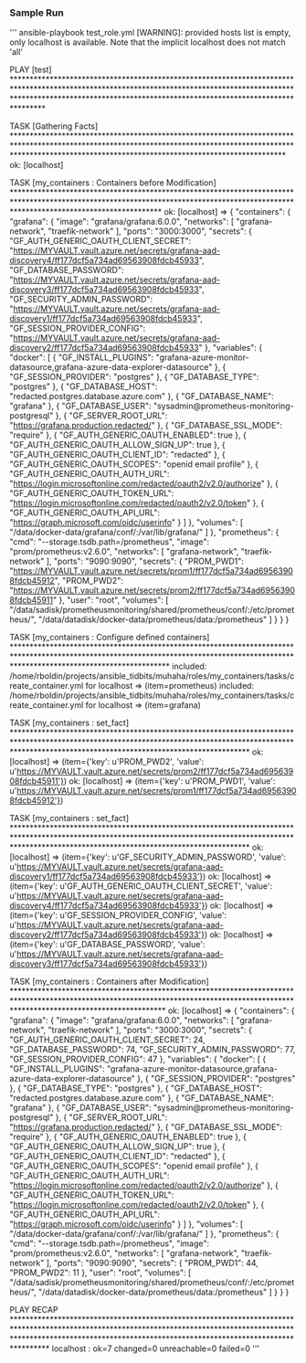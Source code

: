 ### Sample Run ###
'''
ansible-playbook test_role.yml 
 [WARNING]: provided hosts list is empty, only localhost is available. Note that the implicit localhost does not match 'all'

PLAY [test] ******************************************************************************************************************************************************************************************************************************

TASK [Gathering Facts] *******************************************************************************************************************************************************************************************************************
ok: [localhost]

TASK [my_containers : Containers before Modification] ************************************************************************************************************************************************************************************
ok: [localhost] => {
    "containers": {
        "grafana": {
            "image": "grafana/grafana:6.0.0", 
            "networks": [
                "grafana-network", 
                "traefik-network"
            ], 
            "ports": "3000:3000", 
            "secrets": {
                "GF_AUTH_GENERIC_OAUTH_CLIENT_SECRET": "https://MYVAULT.vault.azure.net/secrets/grafana-aad-discovery4/ff177dcf5a734ad69563908fdcb45933", 
                "GF_DATABASE_PASSWORD": "https://MYVAULT.vault.azure.net/secrets/grafana-aad-discovery3/ff177dcf5a734ad69563908fdcb45933", 
                "GF_SECURITY_ADMIN_PASSWORD": "https://MYVAULT.vault.azure.net/secrets/grafana-aad-discovery1/ff177dcf5a734ad69563908fdcb45933", 
                "GF_SESSION_PROVIDER_CONFIG": "https://MYVAULT.vault.azure.net/secrets/grafana-aad-discovery2/ff177dcf5a734ad69563908fdcb45933"
            }, 
            "variables": {
                "docker": [
                    {
                        "GF_INSTALL_PLUGINS": "grafana-azure-monitor-datasource,grafana-azure-data-explorer-datasource"
                    }, 
                    {
                        "GF_SESSION_PROVIDER": "postgres"
                    }, 
                    {
                        "GF_DATABASE_TYPE": "postgres"
                    }, 
                    {
                        "GF_DATABASE_HOST": "redacted.postgres.database.azure.com"
                    }, 
                    {
                        "GF_DATABASE_NAME": "grafana"
                    }, 
                    {
                        "GF_DATABASE_USER": "sysadmin@prometheus-monitoring-postgresql"
                    }, 
                    {
                        "GF_SERVER_ROOT_URL": "https://grafana.production.redacted/"
                    }, 
                    {
                        "GF_DATABASE_SSL_MODE": "require"
                    }, 
                    {
                        "GF_AUTH_GENERIC_OAUTH_ENABLED": true
                    }, 
                    {
                        "GF_AUTH_GENERIC_OAUTH_ALLOW_SIGN_UP": true
                    }, 
                    {
                        "GF_AUTH_GENERIC_OAUTH_CLIENT_ID": "redacted"
                    }, 
                    {
                        "GF_AUTH_GENERIC_OAUTH_SCOPES": "openid email profile"
                    }, 
                    {
                        "GF_AUTH_GENERIC_OAUTH_AUTH_URL": "https://login.microsoftonline.com/redacted/oauth2/v2.0/authorize"
                    }, 
                    {
                        "GF_AUTH_GENERIC_OAUTH_TOKEN_URL": "https://login.microsoftonline.com/redacted/oauth2/v2.0/token"
                    }, 
                    {
                        "GF_AUTH_GENERIC_OAUTH_API_URL": "https://graph.microsoft.com/oidc/userinfo"
                    }
                ]
            }, 
            "volumes": [
                "/data/docker-data/grafana/conf/:/var/lib/grafana/"
            ]
        }, 
        "prometheus": {
            "cmd": "--storage.tsdb.path=/prometheus", 
            "image": "prom/prometheus:v2.6.0", 
            "networks": [
                "grafana-network", 
                "traefik-network"
            ], 
            "ports": "9090:9090", 
            "secrets": {
                "PROM_PWD1": "https://MYVAULT.vault.azure.net/secrets/prom1/ff177dcf5a734ad69563908fdcb45912", 
                "PROM_PWD2": "https://MYVAULT.vault.azure.net/secrets/prom2/ff177dcf5a734ad69563908fdcb45911"
            }, 
            "user": "root", 
            "volumes": [
                "/data/sadisk/prometheusmonitoring/shared/prometheus/conf/:/etc/prometheus/", 
                "/data/datadisk/docker-data/prometheus/data:/prometheus"
            ]
        }
    }
}

TASK [my_containers : Configure defined containers] **************************************************************************************************************************************************************************************
included: /home/rboldin/projects/ansible_tidbits/muhaha/roles/my_containers/tasks/create_container.yml for localhost => (item=prometheus)
included: /home/rboldin/projects/ansible_tidbits/muhaha/roles/my_containers/tasks/create_container.yml for localhost => (item=grafana)

TASK [my_containers : set_fact] **********************************************************************************************************************************************************************************************************
ok: [localhost] => (item={'key': u'PROM_PWD2', 'value': u'https://MYVAULT.vault.azure.net/secrets/prom2/ff177dcf5a734ad69563908fdcb45911'})
ok: [localhost] => (item={'key': u'PROM_PWD1', 'value': u'https://MYVAULT.vault.azure.net/secrets/prom1/ff177dcf5a734ad69563908fdcb45912'})

TASK [my_containers : set_fact] **********************************************************************************************************************************************************************************************************
ok: [localhost] => (item={'key': u'GF_SECURITY_ADMIN_PASSWORD', 'value': u'https://MYVAULT.vault.azure.net/secrets/grafana-aad-discovery1/ff177dcf5a734ad69563908fdcb45933'})
ok: [localhost] => (item={'key': u'GF_AUTH_GENERIC_OAUTH_CLIENT_SECRET', 'value': u'https://MYVAULT.vault.azure.net/secrets/grafana-aad-discovery4/ff177dcf5a734ad69563908fdcb45933'})
ok: [localhost] => (item={'key': u'GF_SESSION_PROVIDER_CONFIG', 'value': u'https://MYVAULT.vault.azure.net/secrets/grafana-aad-discovery2/ff177dcf5a734ad69563908fdcb45933'})
ok: [localhost] => (item={'key': u'GF_DATABASE_PASSWORD', 'value': u'https://MYVAULT.vault.azure.net/secrets/grafana-aad-discovery3/ff177dcf5a734ad69563908fdcb45933'})

TASK [my_containers : Containers after Modification] *************************************************************************************************************************************************************************************
ok: [localhost] => {
    "containers": {
        "grafana": {
            "image": "grafana/grafana:6.0.0", 
            "networks": [
                "grafana-network", 
                "traefik-network"
            ], 
            "ports": "3000:3000", 
            "secrets": {
                "GF_AUTH_GENERIC_OAUTH_CLIENT_SECRET": 24, 
                "GF_DATABASE_PASSWORD": 74, 
                "GF_SECURITY_ADMIN_PASSWORD": 77, 
                "GF_SESSION_PROVIDER_CONFIG": 47
            }, 
            "variables": {
                "docker": [
                    {
                        "GF_INSTALL_PLUGINS": "grafana-azure-monitor-datasource,grafana-azure-data-explorer-datasource"
                    }, 
                    {
                        "GF_SESSION_PROVIDER": "postgres"
                    }, 
                    {
                        "GF_DATABASE_TYPE": "postgres"
                    }, 
                    {
                        "GF_DATABASE_HOST": "redacted.postgres.database.azure.com"
                    }, 
                    {
                        "GF_DATABASE_NAME": "grafana"
                    }, 
                    {
                        "GF_DATABASE_USER": "sysadmin@prometheus-monitoring-postgresql"
                    }, 
                    {
                        "GF_SERVER_ROOT_URL": "https://grafana.production.redacted/"
                    }, 
                    {
                        "GF_DATABASE_SSL_MODE": "require"
                    }, 
                    {
                        "GF_AUTH_GENERIC_OAUTH_ENABLED": true
                    }, 
                    {
                        "GF_AUTH_GENERIC_OAUTH_ALLOW_SIGN_UP": true
                    }, 
                    {
                        "GF_AUTH_GENERIC_OAUTH_CLIENT_ID": "redacted"
                    }, 
                    {
                        "GF_AUTH_GENERIC_OAUTH_SCOPES": "openid email profile"
                    }, 
                    {
                        "GF_AUTH_GENERIC_OAUTH_AUTH_URL": "https://login.microsoftonline.com/redacted/oauth2/v2.0/authorize"
                    }, 
                    {
                        "GF_AUTH_GENERIC_OAUTH_TOKEN_URL": "https://login.microsoftonline.com/redacted/oauth2/v2.0/token"
                    }, 
                    {
                        "GF_AUTH_GENERIC_OAUTH_API_URL": "https://graph.microsoft.com/oidc/userinfo"
                    }
                ]
            }, 
            "volumes": [
                "/data/docker-data/grafana/conf/:/var/lib/grafana/"
            ]
        }, 
        "prometheus": {
            "cmd": "--storage.tsdb.path=/prometheus", 
            "image": "prom/prometheus:v2.6.0", 
            "networks": [
                "grafana-network", 
                "traefik-network"
            ], 
            "ports": "9090:9090", 
            "secrets": {
                "PROM_PWD1": 44, 
                "PROM_PWD2": 11
            }, 
            "user": "root", 
            "volumes": [
                "/data/sadisk/prometheusmonitoring/shared/prometheus/conf/:/etc/prometheus/", 
                "/data/datadisk/docker-data/prometheus/data:/prometheus"
            ]
        }
    }
}

PLAY RECAP *******************************************************************************************************************************************************************************************************************************
localhost                  : ok=7    changed=0    unreachable=0    failed=0
'''
